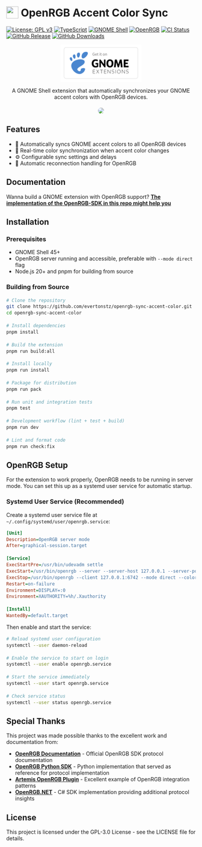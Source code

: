 # <img src="https://github.com/user-attachments/assets/bcf7adce-6425-4713-a955-56332b51caef" width="32" height="32" align="top"> OpenRGB Accent Color Sync

[![License: GPL v3](https://img.shields.io/badge/License-GPLv3-blue.svg)](https://www.gnu.org/licenses/gpl-3.0)
[![TypeScript](https://img.shields.io/badge/TypeScript-007ACC?logo=typescript&logoColor=white)](https://www.typescriptlang.org/)
[![GNOME Shell](https://img.shields.io/badge/GNOME%20Shell-45%2B-4A90E2?logo=gnome&logoColor=white)](https://www.gnome.org/)
[![OpenRGB](https://img.shields.io/badge/OpenRGB-Compatible-orange?logo=data:image/svg+xml;base64,PHN2ZyB3aWR0aD0iMjQiIGhlaWdodD0iMjQiIHZpZXdCb3g9IjAgMCAyNCAyNCIgZmlsbD0ibm9uZSIgeG1sbnM9Imh0dHA6Ly93d3cudzMub3JnLzIwMDAvc3ZnIj4KPHBhdGggZD0iTTEyIDJMMTMuMDkgOC4yNkwyMSA5TDEzLjA5IDE1Ljc0TDEyIDIyTDEwLjkxIDE1Ljc0TDMgOUwxMC45MSA4LjI2TDEyIDJaIiBmaWxsPSJ3aGl0ZSIvPgo8L3N2Zz4K)](https://openrgb.org/)
[![CI Status](https://img.shields.io/github/actions/workflow/status/evertonstz/openrgb-sync-accent-color/ci.yml?branch=main&logo=github&label=CI)](https://github.com/evertonstz/openrgb-sync-accent-color/actions)
[![GitHub Release](https://img.shields.io/github/v/release/evertonstz/openrgb-sync-accent-color?logo=github)](https://github.com/evertonstz/openrgb-sync-accent-color/releases)
[![GitHub Downloads](https://img.shields.io/github/downloads/evertonstz/openrgb-sync-accent-color/total?logo=github)](https://github.com/evertonstz/openrgb-sync-accent-color/releases)

<p align="center">
  <a href="https://extensions.gnome.org/extension/8331/openrgb-accent-color-sync/">
    <img src="https://raw.githubusercontent.com/andyholmes/gnome-shell-extensions-badge/master/get-it-on-ego.svg?sanitize=true" alt="Get it on GNOME Extensions" height="100" align="middle">
  </a>
</p>

<p align="center">
A GNOME Shell extension that automatically synchronizes your GNOME accent colors with OpenRGB devices.
</p>

<p align="center">
<img src="https://github.com/user-attachments/assets/1fde5338-207a-4f3e-b125-064a939afa44" style="border-radius: 12px;" height="600" align="middle">
</p>

## Features

- 🎨 Automatically syncs GNOME accent colors to all OpenRGB devices
- 🔄 Real-time color synchronization when accent color changes
- ⚙️ Configurable sync settings and delays
- 🔌 Automatic reconnection handling for OpenRGB

## Documentation

Wanna build a GNOME extension with OpenRGB support? **[The implementation of the OpenRGB-SDK in this repo might help you](src/openrgb)**

## Installation

### Prerequisites

- GNOME Shell 45+ 
- OpenRGB server running and accessible, preferable with `--mode direct` flag
- Node.js 20+ and pnpm for building from source

### Building from Source

```bash
# Clone the repository
git clone https://github.com/evertonstz/openrgb-sync-accent-color.git
cd openrgb-sync-accent-color

# Install dependencies
pnpm install

# Build the extension
pnpm run build:all

# Install locally
pnpm run install

# Package for distribution
pnpm run pack

# Run unit and integration tests
pnpm test

# Development workflow (lint + test + build)
pnpm run dev

# Lint and format code
pnpm run check:fix
```

## OpenRGB Setup

For the extension to work properly, OpenRGB needs to be running in server mode. You can set this up as a systemd user service for automatic startup.

### Systemd User Service (Recommended)

Create a systemd user service file at `~/.config/systemd/user/openrgb.service`:

```ini
[Unit]
Description=OpenRGB server mode
After=graphical-session.target

[Service]
ExecStartPre=/usr/bin/udevadm settle
ExecStart=/usr/bin/openrgb --server --server-host 127.0.0.1 --server-port 6742 --mode direct --col>
ExecStop=/usr/bin/openrgb --client 127.0.0.1:6742 --mode direct --color 000000 --brightness 0
Restart=on-failure
Environment=DISPLAY=:0
Environment=XAUTHORITY=%h/.Xauthority

[Install]
WantedBy=default.target
```

Then enable and start the service:

```bash
# Reload systemd user configuration
systemctl --user daemon-reload

# Enable the service to start on login
systemctl --user enable openrgb.service

# Start the service immediately
systemctl --user start openrgb.service

# Check service status
systemctl --user status openrgb.service
```

## Special Thanks

This project was made possible thanks to the excellent work and documentation from:

- **[OpenRGB Documentation](https://gitlab.com/OpenRGBDevelopers/OpenRGB-Wiki/-/blob/stable/Developer-Documentation/OpenRGB-SDK-Documentation.md)** - Official OpenRGB SDK protocol documentation
- **[OpenRGB Python SDK](https://github.com/jath03/openrgb-python)** - Python implementation that served as reference for protocol implementation
- **[Artemis OpenRGB Plugin](https://github.com/Artemis-RGB/Artemis.Plugins)** - Excellent example of OpenRGB integration patterns
- **[OpenRGB.NET](https://github.com/diogotr7/OpenRGB.NET)** - C# SDK implementation providing additional protocol insights

## License

This project is licensed under the GPL-3.0 License - see the LICENSE file for details.

